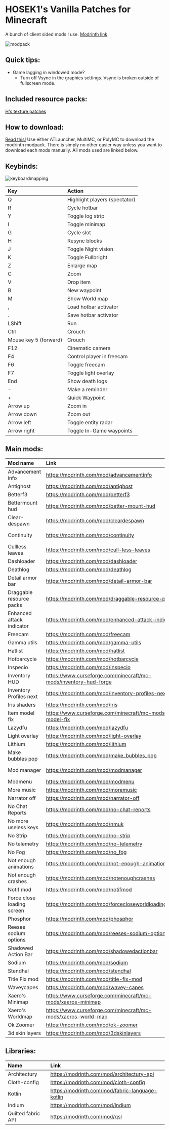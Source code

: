 # HOSEK1's Vanilla Patches for Minecraft

A bunch of client sided mods I use.
[Modrinth link](https://modrinth.com/modpack/hs-vanilla-patches)

![modpack](https://user-images.githubusercontent.com/100392072/174681908-34b7f3a1-ccbb-4f7a-ad82-916316e6dd79.png)

## Quick tips:

- Game lagging in windowed mode?
  - Turn off Vsync in the graphics settings. Vsync is broken outside of fullscreen mode.

## Included resource packs:

[H's texture patches](https://github.com/HOSEK1/Hs-Texture-Patches)

## How to download:

[Read this!](https://docs.modrinth.com/docs/modpacks/playing_modpacks/)
Use either ATLauncher, MultiMC, or PolyMC to download the modrinth modpack. There is simply no other easier way unless you want to download each mods manually. All mods used are linked below.

## Keybinds:
![keyboardmapping](https://user-images.githubusercontent.com/100392072/177613361-ed8a4003-665c-498d-bb27-4c024beb5c47.png)



|Key|Action|
|:----|:----|
|Q|Highlight players (spectator)|
|R|Cycle hotbar|
|Y|Toggle log strip|
|I|Toggle minimap|
|G|Cycle slot|
|H|Resync blocks|
|J|Toggle Night vision|
|K|Toggle Fullbright|
|Z|Enlarge map|
|C|Zoom|
|V|Drop item|
|B|New waypoint|
|M|Show World map|
|,|Load hotbar activator|
|.|Save hotbar activator|
|LShift|Run|
|Ctrl|Crouch|
|Mouse key 5 (forward)|Crouch|
|F12|Cinematic camera|
|F4|Control player in freecam|
|F6|Toggle freecam|
|F7|Toggle light overlay|
|End|Show death logs|
|-|Make a reminder|
|+|Quick Waypoint|
|Arrow up|Zoom in|
|Arrow down|Zoom out|
|Arrow left|Toggle entity radar|
|Arrow right|Toggle In-Game waypoints|


## Main mods:

|Mod name|Link|Status|Comment|
|:----|:----|:----|:----|
|Advancement info|https://modrinth.com/mod/advancementinfo|Working| |
|Antighost|https://modrinth.com/mod/antighost|Working| |
|Betterf3|https://modrinth.com/mod/betterf3|Working| |
|Bettermount hud|https://modrinth.com/mod/better-mount-hud|Working| |
|Clear-despawn|https://modrinth.com/mod/cleardespawn|Working| |
|Continuity|https://modrinth.com/mod/continuity|Working|Important for making the ores glow in my resource pack.|
|Cullless leaves|https://modrinth.com/mod/cull-less-leaves|Working| |
|Dashloader|https://modrinth.com/mod/dashloader|Working| |
|Deathlog|https://modrinth.com/mod/deathlog|Working| |
|Detail armor bar|https://modrinth.com/mod/detail-armor-bar|Working| |
|Draggable resource packs|https://modrinth.com/mod/draggable-resource-packs|Working| |
|Enhanced attack indicator|https://modrinth.com/mod/enhanced-attack-indicator|Working| |
|Freecam|https://modrinth.com/mod/freecam|Working| |
|Gamma utils|https://modrinth.com/mod/gamma-utils|Working| |
|Hatlist|https://modrinth.com/mod/hatlist|Working| |
|Hotbarcycle|https://modrinth.com/mod/hotbarcycle|Working| |
|Inspecio|https://modrinth.com/mod/inspecio|Working| |
|Inventory HUD|https://www.curseforge.com/minecraft/mc-mods/inventory-hud-forge|Working| |
|Inventory Profiles next|https://modrinth.com/mod/inventory-profiles-next|Working| |
|Iris shaders|https://modrinth.com/mod/iris|Working| |
|Item model fix|https://www.curseforge.com/minecraft/mc-mods/item-model-fix|Working| |
|Lazydfu|https://modrinth.com/mod/lazydfu|Working| |
|Light overlay|https://modrinth.com/mod/light-overlay|Working| |
|Lithium|https://modrinth.com/mod/lithium|Working| |
|Make bubbles pop|https://modrinth.com/mod/make_bubbles_pop|Working| |
|Mod manager|https://modrinth.com/mod/modmanager|Needs Update|Needs an update for 1.19|
|Modmenu|https://modrinth.com/mod/modmenu|Working| |
|More music|https://modrinth.com/mod/moremusic|Working| |
|Narrator off|https://modrinth.com/mod/narrator-off|Working| |
|No Chat Reports|https://modrinth.com/mod/no-chat-reports|Removed| MIGHT ADD BACK LATER |
|No more useless keys|https://modrinth.com/mod/nmuk|Working| |
|No Strip|https://modrinth.com/mod/no-strip|Working| |
|No telemetry|https://modrinth.com/mod/no-telemetry|Working| |
|No Fog|https://modrinth.com/mod/no_fog|Working| |
|Not enough animations|https://modrinth.com/mod/not-enough-animations|Working| |
|Not enough crashes|https://modrinth.com/mod/notenoughcrashes|Working| |
|Notif mod|https://modrinth.com/mod/notifmod|Working|Really nice creator.|
|Force close loading screen|https://modrinth.com/mod/forcecloseworldloadingscreen|Working| |
|Phosphor|https://modrinth.com/mod/phosphor|Working| |
|Reeses sodium options|https://modrinth.com/mod/reeses-sodium-options|Working| |
|Shadowed Action Bar|https://modrinth.com/mod/shadowedactionbar|Working| |
|Sodium|https://modrinth.com/mod/sodium|Working| |
|Stendhal|https://modrinth.com/mod/stendhal|Working| |
|Title Fix mod|https://modrinth.com/mod/title-fix-mod|Working| |
|Waveycapes|https://modrinth.com/mod/wavey-capes|Working| |
|Xaero's Minimap|https://www.curseforge.com/minecraft/mc-mods/xaeros-minimap|Working|https://chocolateminecraft.com/minimap2.php|
|Xaero's Worldmap|https://www.curseforge.com/minecraft/mc-mods/xaeros-world-map|Working|https://chocolateminecraft.com/worldmap.php|
|Ok Zoomer|https://modrinth.com/mod/ok-zoomer|Working| |
|3d skin layers|https://modrinth.com/mod/3dskinlayers|Working| |



## Libraries:
|Name|Link|
|:----|:----|
|Architectury|https://modrinth.com/mod/architectury-api|
|Cloth-config|https://modrinth.com/mod/cloth-config|
|Kotlin|https://modrinth.com/mod/fabric-language-kotlin|
|Indium|https://modrinth.com/mod/indium|
|Quilted fabric API|https://modrinth.com/mod/qsl|

